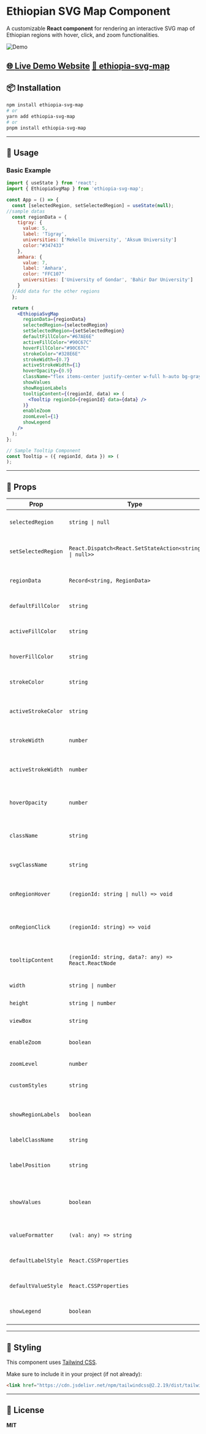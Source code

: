 # Ethiopian SVG Map Component

A customizable **React component** for rendering an interactive SVG map of Ethiopian regions with hover, click, and zoom functionalities.

![Demo](./EthiopiaSvgMap.gif)

[🌐 **Live Demo Website**](https://ethiopiasvgmap-demo.vercel.app/)
[🔗 **ethiopia-svg-map**](https://www.npmjs.com/package/ethiopia-svg-map)
---

## 📦 Installation

```bash
npm install ethiopia-svg-map
# or
yarn add ethiopia-svg-map
# or
pnpm install ethiopia-svg-map

```

---

## 🚀 Usage

### Basic Example

```jsx
import { useState } from 'react';
import { EthiopiaSvgMap } from 'ethiopia-svg-map';

const App = () => {
  const [selectedRegion, setSelectedRegion] = useState(null);
//sample datas
  const regionData = {
    tigray: {
      value: 5,
      label: 'Tigray',
      universities: ['Mekelle University', 'Aksum University']
      color:"#347433"
    },
    amhara: {
      value: 7,
      label: 'Amhara',
      color: "FFC107"
      universities: ['University of Gondar', 'Bahir Dar University']
    }
  //Add data for the other regions
  };

  return (
    <EthiopiaSvgMap
      regionData={regionData}
      selectedRegion={selectedRegion}
      setSelectedRegion={setSelectedRegion}
      defaultFillColor="#67AE6E"
      activeFillColor="#90C67C"
      hoverFillColor="#90C67C"
      strokeColor="#328E6E"
      strokeWidth={0.7}
      activeStrokeWidth={1}
      hoverOpacity={0.9}
      className="flex items-center justify-center w-full h-auto bg-gray-100"
      showValues
      showRegionLabels
      tooltipContent={(regionId, data) => (
        <Tooltip regionId={regionId} data={data} />
      )}
      enableZoom
      zoomLevel={1}
      showLegend
    />
  );
};

// Sample Tooltip Component
const Tooltip = ({ regionId, data }) => (
);

```

---

## 🧩 Props

| Prop                | Type                                                  | Default                                                         | Description                                                |
|---------------------|-------------------------------------------------------|------------------------------------------------------------------|------------------------------------------------------------|
| `selectedRegion`    | `string \| null`                                     | `null`                                                           | Currently selected region ID                              |
| `setSelectedRegion` | `React.Dispatch<React.SetStateAction<string \| null>>`| —                                                                | Setter function for region selection                      |
| `regionData`        | `Record<string, RegionData>`                                  | `{}`                                                             | Custom data for each region                               |
| `defaultFillColor`  | `string`                                               | `#67AE6E`                                                        | Default region fill color                                 |
| `activeFillColor`   | `string`                                               | `#90C67C`                                                        | Fill color for active region                              |
| `hoverFillColor`    | `string`                                               | `#90C67C`                                                        | Fill color on region hover                                |
| `strokeColor`       | `string`                                               | `#328E6E`                                                        | Region border color                                       |
| `activeStrokeColor` | `string`                                               | `#FFFFFF`                                                        | Border color for active region                            |
| `strokeWidth`       | `number`                                               | `0.7`                                                            | Default border width                                      |
| `activeStrokeWidth` | `number`                                               | `1`                                                              | Border width for active region                            |
| `hoverOpacity`      | `number`                                               | `0.9`                                                            | Opacity when hovering (0–1)                               |
| `className`         | `string`                                               | `flex items-center justify-center w-full h-auto bg-gray-100`     | Container class                                            |
| `svgClassName`      | `string`                                               | `w-full h-auto`                                                 | SVG element class name                                    |
| `onRegionHover`     | `(regionId: string \| null) => void`                 | —                                                                | Callback when a region is hovered                         |
| `onRegionClick`     | `(regionId: string) => void`                           | —                                                                | Callback when a region is clicked                         |
| `tooltipContent`    | `(regionId: string, data?: any) => React.ReactNode`   | —                                                                | Renders custom tooltip content                            |
| `width`             | `string \| number`                                   | `'100%'`                                                         | Width of the map                                          |
| `height`            | `string \| number`                                   | `'auto'`                                                         | Height of the map                                         |
| `viewBox`           | `string`                                               | `'0 0 441.853 328.295'`                                          | SVG viewBox                                               |
| `enableZoom`        | `boolean`                                              | `false`                                                          | Enables zoom support                                      |
| `zoomLevel`         | `number`                                               | `1`                                                              | Initial zoom level                                        |
| `customStyles`      | `string`                                               | `''`                                                             | Custom CSS for SVG                                        |
| `showRegionLabels`  | `boolean`                                              | `false`                                                          | Whether to show region labels                             |
| `labelClassName`    | `string`                                               | `text-xs font-medium`                                            | CSS class for labels                                      |
| `labelPosition`     | `string`                                               | `'center'`                                                       | Label position (`'center'`, `'top'`, etc.)                |
| `showValues`        | `boolean`                                              | `false`                                                          | Whether to show numeric values for regions                |
| `valueFormatter`    | `(val: any) => string`                                 | `(val) => val.toString()`                                        | Function to format value                                  |
| `defaultLabelStyle` | `React.CSSProperties`                                  | `{}`                                                             | Inline style for region labels                            |
| `defaultValueStyle` | `React.CSSProperties`                                  | `{}`                                                             | Inline style for region values                            |
| `showLegend`        | `boolean`                                              | `true`                                                           | Whether to show legend                                    |

---

## 🎨 Styling

This component uses [Tailwind CSS](https://tailwindcss.com/).

Make sure to include it in your project (if not already):

```html
<link href="https://cdn.jsdelivr.net/npm/tailwindcss@2.2.19/dist/tailwind.min.css" rel="stylesheet">
```

---

## 📄 License

**MIT**
